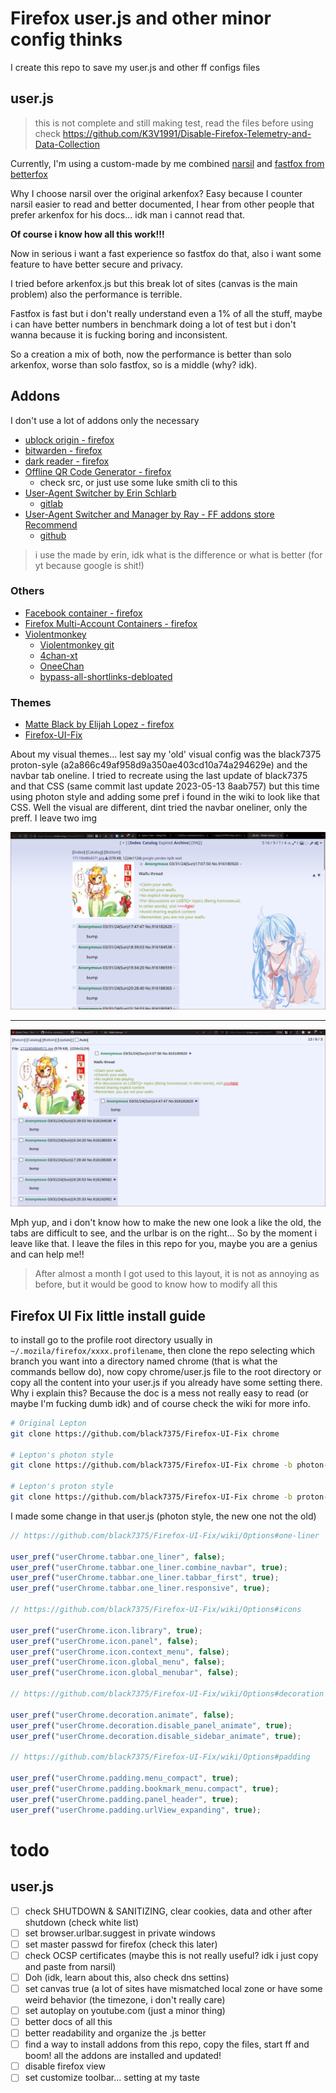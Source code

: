 # Firefox user.js and other minor config thinks

I create this repo to save my user.js and other ff configs files

## user.js
> this is not complete and still making test, read the files before using
> check https://github.com/K3V1991/Disable-Firefox-Telemetry-and-Data-Collection

Currently, I'm using a custom-made by me combined [narsil](https://codeberg.org/Narsil/user.js/) and [fastfox from betterfox](https://github.com/yokoffing/BetterFox)

Why I choose narsil over the original arkenfox? Easy because I counter narsil easier to read and better documented, I hear from other people that prefer arkenfox for his docs... idk man i cannot read that.

**Of course i know how all this work!!!**

Now in serious i want a fast experience so fastfox do that, also i want some feature to have better secure and privacy.

I tried before arkenfox.js but this break lot of sites (canvas is the main problem) also the performance is terrible.

Fastfox is fast but i don't really understand even a 1% of all the stuff, maybe i can have better numbers in benchmark doing a lot of test but i don't wanna because it is fucking boring and inconsistent.

So a creation a mix of both, now the performance is better than solo arkenfox, worse than solo fastfox, so is a middle (why? idk).


## Addons

I don't use a lot of addons only the necessary

- [ublock origin - firefox](https://addons.mozilla.org/en-US/firefox/addon/ublock-origin/)
- [bitwarden - firefox](https://addons.mozilla.org/en-US/firefox/addon/bitwarden-password-manager/)
- [dark reader - firefox](https://addons.mozilla.org/en-US/firefox/addon/darkreader/)
- [Offline QR Code Generator - firefox](https://addons.mozilla.org/es/firefox/addon/offline-qr-code-generator/)
	- check src, or just use some luke smith cli to this
- [User-Agent Switcher by Erin Schlarb](https://addons.mozilla.org/en-US/firefox/addon/uaswitcher/)
	- [gitlab](https://gitlab.com/ntninja/user-agent-switcher)
- [User-Agent Switcher and Manager by Ray - FF addons store Recommend](https://addons.mozilla.org/en-US/firefox/addon/user-agent-string-switcher/)
	- [github](https://github.com/ray-lothian/UserAgent-Switcher/)
> i use the made by erin, idk what is the difference or what is better (for yt because google is shit!)

### Others

- [Facebook container - firefox](https://addons.mozilla.org/en-US/firefox/addon/facebook-container/)
- [Firefox Multi-Account Containers - firefox](https://addons.mozilla.org/en-US/firefox/addon/multi-account-containers/)
- [Violentmonkey](https://addons.mozilla.org/en-US/firefox/addon/violentmonkey/)
	- [Violentmonkey git](https://github.com/violentmonkey/violentmonkey)
	- [4chan-xt](https://github.com/TuxedoTako/4chan-xt)
	- [OneeChan](https://github.com/KevinParnell/OneeChan)
	- [bypass-all-shortlinks-debloated](https://codeberg.org/Amm0ni4/bypass-all-shortlinks-debloated/)

### Themes

- [Matte Black by Elijah Lopez - firefox](https://addons.mozilla.org/en-US/firefox/addon/matte-black-v1/)
- [Firefox-UI-Fix](https://github.com/black7375/Firefox-UI-Fix)

About my visual themes... lest say my 'old' visual config was the black7375 proton-syle (a2a866c49af958d9a350ae403cd10a74a294629e) and the navbar tab oneline.
I tried to recreate using the last update of black7375 and that CSS (same commit last update 2023-05-13 8aab757) but this time using photon style and adding some pref i found in the wiki to look like that CSS.
Well the visual are different, dint tried the navbar oneliner, only the preff.
I leave two img

![old.png](old.png)

---

![new.png](new.png)

Mph yup, and i don't know how to make the new one look a like the old, the tabs are difficult to see, and the urlbar is on the right...
So by the moment i leave like that.
I leave the files in this repo for you, maybe you are a genius and can help me!!
> After almost a month I got used to this layout, it is not as annoying as before, but it would be good to know how to modify all this


## Firefox UI Fix little install guide

to install go to the profile root directory usually in `~/.mozila/firefox/xxxx.profilename`, then clone the repo selecting which branch you want into a directory named chrome (that is what the commands bellow do), now copy chrome/user.js file to the root directory or copy all the content into your user.js if you already have some setting there.
Why i explain this? Because the doc is a mess not really easy to read (or maybe I'm fucking dumb idk) and of course check the wiki for more info.

```sh
# Original Lepton
git clone https://github.com/black7375/Firefox-UI-Fix chrome

# Lepton's photon style
git clone https://github.com/black7375/Firefox-UI-Fix chrome -b photon-style

# Lepton's proton style
git clone https://github.com/black7375/Firefox-UI-Fix chrome -b proton-style
```


I made some change in that user.js (photon style, the new one not the old)

```js
// https://github.com/black7375/Firefox-UI-Fix/wiki/Options#one-liner

user_pref("userChrome.tabbar.one_liner", false);
user_pref("userChrome.tabbar.one_liner.combine_navbar", true);
user_pref("userChrome.tabbar.one_liner.tabbar_first", true);
user_pref("userChrome.tabbar.one_liner.responsive", true);

// https://github.com/black7375/Firefox-UI-Fix/wiki/Options#icons

user_pref("userChrome.icon.library", true);
user_pref("userChrome.icon.panel", false);
user_pref("userChrome.icon.context_menu", false);
user_pref("userChrome.icon.global_menu", false);
user_pref("userChrome.icon.global_menubar", false);

// https://github.com/black7375/Firefox-UI-Fix/wiki/Options#decoration

user_pref("userChrome.decoration.animate", false);
user_pref("userChrome.decoration.disable_panel_animate", true);
user_pref("userChrome.decoration.disable_sidebar_animate", true);

// https://github.com/black7375/Firefox-UI-Fix/wiki/Options#padding

user_pref("userChrome.padding.menu_compact", true);
user_pref("userChrome.padding.bookmark_menu.compact", true);
user_pref("userChrome.padding.panel_header", true);
user_pref("userChrome.padding.urlView_expanding", true);
```

# todo

## user.js
- [ ] check SHUTDOWN & SANITIZING, clear cookies, data and other after shutdown (check white list)
- [ ] set browser.urlbar.suggest in private windows
- [ ] set master passwd for firefox (check this later)
- [ ] check OCSP certificates (maybe this is not really useful? idk i just copy and paste from narsil)
- [ ] Doh (idk, learn about this, also check dns settins)
- [ ] set canvas true (a lot of sites have mismatched local zone or have some weird behavior (the timezone, i don't really care)
- [ ] set autoplay on youtube.com (just a minor thing)
- [ ] better docs of all this
- [ ] better readability and organize the .js better
- [ ] find a way to install addons from this repo, copy the files, start ff and boom! all the addons are installed and updated!
- [ ] disable firefox view
- [ ] set customize toolbar... setting at my taste